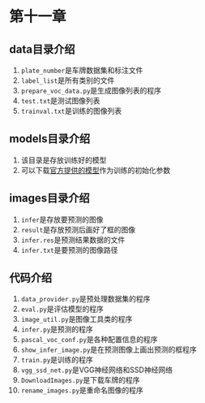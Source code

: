 # 第十一章
## data目录介绍
1. `plate_number`是车牌数据集和标注文件
2. `label_list`是所有类别的文件
3. `prepare_voc_data.py`是生成图像列表的程序
4. `test.txt`是测试图像列表
5. `trainval.txt`是训练的图像列表

## models目录介绍
1. 该目录是存放训练好的模型
2. 可以下载[官方提供的模型](http://paddlepaddle.bj.bcebos.com/model_zoo/detection/ssd_model/vgg_model.tar.gz)作为训练的初始化参数

## images目录介绍
1. `infer`是存放要预测的图像
2. `result`是存放预测后画好了框的图像
3. `infer.res`是预测结果数据的文件
4. `infer.txt`是要预测的图像路径

## 代码介绍
1. `data_provider.py`是预处理数据集的程序
2. `eval.py`是评估模型的程序
3. `image_util.py`是图像工具类的程序
4. `infer.py`是预测的程序
5. `pascal_voc_conf.py`是各种配置信息的程序
6. `show_infer_image.py`是在预测图像上画出预测的框程序
7. `train.py`是训练的程序
8. `vgg_ssd_net.py`是VGG神经网络和SSD神经网络
9. `DownloadImages.py`是下载车牌的程序
10. `rename_images.py`是重命名图像的程序
